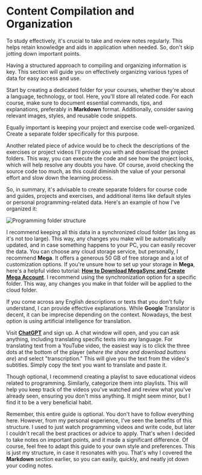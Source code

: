 # Content Compilation and Organization

To study effectively, it's crucial to take and review notes regularly. This helps retain knowledge and aids in application when needed. So, don't skip jotting down important points.

Having a structured approach to compiling and organizing information is key. This section will guide you on effectively organizing various types of data for easy access and use.

Start by creating a dedicated folder for your courses, whether they're about a language, technology, or tool. Here, you'll store all related code. For each course, make sure to document essential commands, tips, and explanations, preferably in **Markdown** format. Additionally, consider saving relevant images, styles, and reusable code snippets.

Equally important is keeping your project and exercise code well-organized. Create a separate folder specifically for this purpose.

Another related piece of advice would be to check the descriptions of the exercises or project videos I'll provide you with and download the project folders. This way, you can execute the code and see how the project looks, which will help resolve any doubts you have. Of course, avoid checking the source code too much, as this could diminish the value of your personal effort and slow down the learning process.

So, in summary, it's advisable to create separate folders for course code and guides, projects and exercises, and additional items like default styles or personal programming-related data. Here's an example of how I've organized it:

![Programming folder structure](./assets/programming-folders-structure-en.jpg)

I recommend keeping all this data in a synchronized cloud folder (as long as it's not too large). This way, any changes you make will be automatically updated, and in case something happens to your PC, you can easily recover the data. You can choose any cloud storage service, but personally, I recommend **Mega**. It offers a generous 50 GB of free storage and a lot of customization options. If you're unsure how to set up your storage in **Mega**, here's a helpful video tutorial: **[How to Download MegaSync and Create Mega Account](www.youtube.com/watch?v=wdmmrzrr_XA)**. I recommend using the synchronization option for a specific folder. This way, any changes you make in that folder will be applied to the cloud folder.

If you come across any English descriptions or texts that you don't fully understand, I can provide effective explanations. While **Google** Translator is decent, it can be imprecise depending on the context. Nowadays, the best option is using artificial intelligence for translation.

Visit **[ChatGPT](https://chat.openai.com/auth/login)** and sign up. A chat window will open, and you can ask anything, including translating specific texts into any language. For translating text from a YouTube video, the easiest way is to click the three dots at the bottom of the player (_where the share and download buttons are_) and select "transcription." This will give you the text from the video's subtitles. Simply copy the text you want to translate and paste it.

Though optional, I recommend creating a playlist to save educational videos related to programming. Similarly, categorize them into playlists. This will help you keep track of the videos you've watched and review what you've already seen, ensuring you don't miss anything. It might seem minor, but I find it to be a very beneficial habit.

Remember, this entire guide is optional. You don't have to follow everything here. However, from my personal experience, I've seen the benefits of this structure. I used to just watch programming videos and write code, but later I couldn't recall the best practices or advice to apply. That's when I decided to take notes on important points, and it made a significant difference. Of course, feel free to adapt this guide to your own style and preferences. This is just my structure, in case it resonates with you. That's why I covered the **Markdown** section earlier, so you can easily, quickly, and neatly jot down your coding notes.
